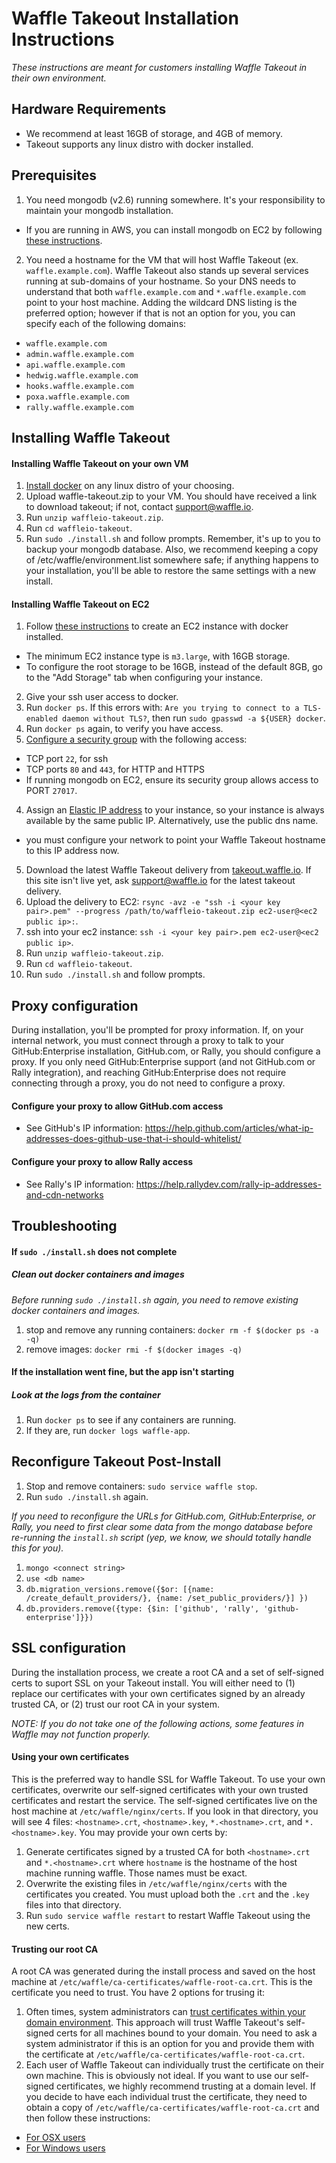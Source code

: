 Waffle Takeout Installation Instructions
===
_These instructions are meant for customers installing Waffle Takeout in their own environment._

## Hardware Requirements
 - We recommend at least 16GB of storage, and 4GB of memory.
 - Takeout supports any linux distro with docker installed.

## Prerequisites
1. You need mongodb (v2.6) running somewhere. It's your responsibility to maintain your mongodb installation.
  - If you are running in AWS, you can install mongodb on EC2 by following [these instructions](http://docs.mongodb.org/ecosystem/platforms/amazon-ec2/).
2. You need a hostname for the VM that will host Waffle Takeout (ex. `waffle.example.com`). Waffle Takeout also stands up several services running at sub-domains of your hostname. So your DNS needs to understand that both `waffle.example.com` and `*.waffle.example.com` point to your host machine. Adding the wildcard DNS listing is the preferred option; however if that is not an option for you, you can specify each of the following domains:
  - `waffle.example.com`
  - `admin.waffle.example.com`
  - `api.waffle.example.com`
  - `hedwig.waffle.example.com`
  - `hooks.waffle.example.com`
  - `poxa.waffle.example.com`
  - `rally.waffle.example.com`

## Installing Waffle Takeout
#### Installing Waffle Takeout on your own VM
1. [Install docker](http://docs.docker.com/installation/) on any linux distro of your choosing.
2. Upload waffle-takeout.zip to your VM. You should have received a link to download takeout; if not, contact support@waffle.io.
3. Run `unzip waffleio-takeout.zip`.
4. Run `cd waffleio-takeout`.
5. Run `sudo ./install.sh` and follow prompts.
Remember, it's up to you to backup your mongodb database. Also, we recommend keeping a copy of /etc/waffle/environment.list somewhere safe; if anything happens to your installation, you'll be able to restore the same settings with a new install.

#### Installing Waffle Takeout on EC2

1. Follow [these instructions](https://docs.docker.com/installation/amazon/) to create an EC2 instance with docker installed.
  - The minimum EC2 instance type is `m3.large`, with 16GB storage.
  - To configure the root storage to be 16GB, instead of the default 8GB, go to the "Add Storage" tab when configuring your instance.

2. Give your ssh user access to docker.
  1. Run `docker ps`. If this errors with: `Are you trying to connect to a TLS-enabled daemon without TLS?`, then run `sudo gpasswd -a ${USER} docker`.
  2. Run `docker ps` again, to verify you have access.
3. [Configure a security group](http://docs.aws.amazon.com/AWSEC2/latest/UserGuide/AccessingInstancesLinux.html) with the following access:
  - TCP port `22`, for ssh
  - TCP ports `80` and `443`, for HTTP and HTTPS
  - If running mongodb on EC2, ensure its security group allows access to PORT `27017`.
4. Assign an [Elastic IP address](http://docs.aws.amazon.com/AWSEC2/latest/UserGuide/elastic-ip-addresses-eip.html) to your instance, so your instance is always available by the same public IP. Alternatively, use the public dns name.
  - you must configure your network to point your Waffle Takeout hostname to this IP address now.
5. Download the latest Waffle Takeout delivery from [takeout.waffle.io](https://takeout.waffle.io). If this site isn't live yet, ask support@waffle.io for the latest takeout delivery.
6. Upload the delivery to EC2: `rsync -avz -e "ssh -i <your key pair>.pem" --progress /path/to/waffleio-takeout.zip ec2-user@<ec2 public ip>:`.
7. ssh into your ec2 instance: `ssh -i <your key pair>.pem ec2-user@<ec2 public ip>`.
8. Run `unzip waffleio-takeout.zip`.
9. Run `cd waffleio-takeout`.
10. Run `sudo ./install.sh` and follow prompts.

## Proxy configuration

During installation, you'll be prompted for proxy information. If, on your internal network, you must connect through a proxy to talk to your GitHub:Enterprise installation, GitHub.com, or Rally, you should configure a proxy. If you only need GitHub:Enterprise support (and not GitHub.com or Rally integration), and reaching GitHub:Enterprise does not require connecting through a proxy, you do not need to configure a proxy.

#### Configure your proxy to allow GitHub.com access
- See GitHub's IP information: https://help.github.com/articles/what-ip-addresses-does-github-use-that-i-should-whitelist/

#### Configure your proxy to allow Rally access
- See Rally's IP information: https://help.rallydev.com/rally-ip-addresses-and-cdn-networks

## Troubleshooting

#### If `sudo ./install.sh` does not complete

##### Clean out docker containers and images
_Before running `sudo ./install.sh` again, you need to remove existing docker containers and images._

1. stop and remove any running containers: `docker rm -f $(docker ps -a -q)`
3. remove images: `docker rmi -f $(docker images -q)`

#### If the installation went fine, but the app isn't starting

##### Look at the logs from the container
1. Run `docker ps` to see if any containers are running.
2. If they are, run `docker logs waffle-app`.

## Reconfigure Takeout Post-Install
1. Stop and remove containers: `sudo service waffle stop`.
2. Run `sudo ./install.sh` again.

_If you need to reconfigure the URLs for GitHub.com, GitHub:Enterprise, or Rally, you need to first clear some data from the mongo database before re-running the `install.sh` script (yep, we know, we should totally handle this for you)._

1. `mongo <connect string>`
2. `use <db name>`
3. `db.migration_versions.remove({$or: [{name: /create_default_providers/}, {name: /set_public_providers/}] })`
4. `db.providers.remove({type: {$in: ['github', 'rally', 'github-enterprise']}})`

## SSL configuration
During the installation process, we create a root CA and a set of self-signed certs to suport SSL on your Takeout install. You will either need to (1) replace our certificates with your own certificates signed by an already trusted CA, or (2) trust our root CA in your system.

_NOTE: If you do not take one of the following actions, some features in Waffle may not function properly._

#### Using your own certificates
This is the preferred way to handle SSL for Waffle Takeout. To use your own certificates, overwrite our self-signed certificates with your own trusted certificates and restart the service. The self-signed certificates live on the host machine at `/etc/waffle/nginx/certs`. If you look in that directory, you will see 4 files: `<hostname>.crt`, `<hostname>.key`, `*.<hostname>.crt`, and `*.<hostname>.key`. You may provide your own certs by:

1. Generate certificates signed by a trusted CA for both `<hostname>.crt` and `*.<hostname>.crt` where `hostname` is the hostname of the host machine running waffle. Those names must be exact.
2. Overwrite the existing files in `/etc/waffle/nginx/certs` with the certificates you created. You must upload both the `.crt` and the `.key` files into that directory.
3. Run `sudo service waffle restart` to restart Waffle Takeout using the new certs.

#### Trusting our root CA
A root CA was generated during the install process and saved on the host machine at `/etc/waffle/ca-certificates/waffle-root-ca.crt`. This is the certificate you need to trust. You have 2 options for trusing it:

1. Often times, system administrators can [trust certificates within your domain environment](https://technet.microsoft.com/en-us/library/cc754841.aspx#BKMK_adddomain). This approach will trust Waffle Takeout's self-signed certs for all machines bound to your domain. You need to ask a system administrator if this is an option for you and provide them with the certificate at `/etc/waffle/ca-certificates/waffle-root-ca.crt`.
2. Each user of Waffle Takeout can individually trust the certificate on their own machine. This is obviously not ideal. If you want to use our self-signed certificates, we highly recommend trusting at a domain level. If you decide to have each individual trust the certificate, they need to obtain a copy of `/etc/waffle/ca-certificates/waffle-root-ca.crt` and then follow these instructions:
  - [For OSX users](https://support.apple.com/kb/PH18677?locale=en_US)
  - [For Windows users](https://technet.microsoft.com/en-us/library/cc754841.aspx#BKMK_addlocal)
